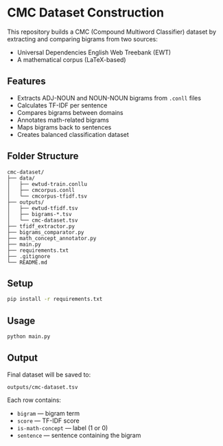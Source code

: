 # CMC Dataset Construction

This repository builds a CMC (Compound Multiword Classifier) dataset by extracting and comparing bigrams from two sources:
- Universal Dependencies English Web Treebank (EWT)
- A mathematical corpus (LaTeX-based)

## Features

- Extracts ADJ-NOUN and NOUN-NOUN bigrams from `.conll` files
- Calculates TF-IDF per sentence
- Compares bigrams between domains
- Annotates math-related bigrams
- Maps bigrams back to sentences
- Creates balanced classification dataset

## Folder Structure

```
cmc-dataset/
├── data/
│   ├── ewtud-train.conllu
│   ├── cmcorpus.conll
│   └── cmcorpus-tfidf.tsv
├── outputs/
│   ├── ewtud-tfidf.tsv
│   ├── bigrams-*.tsv
│   └── cmc-dataset.tsv
├── tfidf_extractor.py
├── bigrams_comparator.py
├── math_concept_annotator.py
├── main.py
├── requirements.txt
├── .gitignore
└── README.md
```

## Setup

```bash
pip install -r requirements.txt
```

## Usage

```bash
python main.py
```

## Output

Final dataset will be saved to:

```
outputs/cmc-dataset.tsv
```

Each row contains:

- `bigram` — bigram term
- `score` — TF-IDF score
- `is-math-concept` — label (1 or 0)
- `sentence` — sentence containing the bigram
